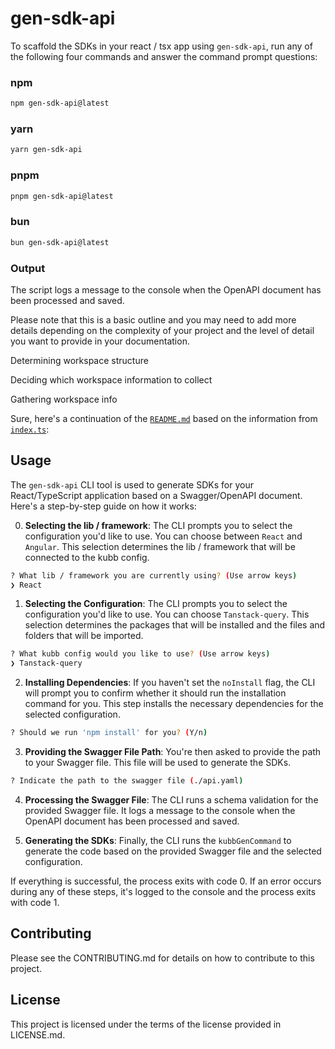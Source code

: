 # gen-sdk-api

To scaffold the SDKs in your react / tsx  app using `gen-sdk-api`, run any of the following four commands and answer the command prompt questions:

### npm

```bash
npm gen-sdk-api@latest
```

### yarn

```bash
yarn gen-sdk-api
```

### pnpm

```bash
pnpm gen-sdk-api@latest
```

### bun

```bash
bun gen-sdk-api@latest
``` 

### Output

The script logs a message to the console when the OpenAPI document has been processed and saved.

Please note that this is a basic outline and you may need to add more details depending on the complexity of your project and the level of detail you want to provide in your documentation.

Determining workspace structure

Deciding which workspace information to collect

Gathering workspace info

Sure, here's a continuation of the [`README.md`](command:_github.copilot.openRelativePath?%5B%22README.md%22%5D "README.md") based on the information from [`index.ts`](command:_github.copilot.openRelativePath?%5B%22index.ts%22%5D "index.ts"):

## Usage

The `gen-sdk-api` CLI tool is used to generate SDKs for your React/TypeScript application based on a Swagger/OpenAPI document. Here's a step-by-step guide on how it works:


0. **Selecting the lib / framework**: The CLI prompts you to select the configuration you'd like to use. You can choose between `React` and `Angular`. This selection determines the lib / framework that will be connected to the kubb config.

```bash
? What lib / framework you are currently using? (Use arrow keys)
❯ React
```

1. **Selecting the Configuration**: The CLI prompts you to select the configuration you'd like to use. You can choose `Tanstack-query`. This selection determines the packages that will be installed and the files and folders that will be imported.

```bash
? What kubb config would you like to use? (Use arrow keys)
❯ Tanstack-query
```

2. **Installing Dependencies**: If you haven't set the `noInstall` flag, the CLI will prompt you to confirm whether it should run the installation command for you. This step installs the necessary dependencies for the selected configuration.

```bash
? Should we run 'npm install' for you? (Y/n)
```

3. **Providing the Swagger File Path**: You're then asked to provide the path to your Swagger file. This file will be used to generate the SDKs.

```bash
? Indicate the path to the swagger file (./api.yaml)
```

4. **Processing the Swagger File**: The CLI runs a schema validation for the provided Swagger file. It logs a message to the console when the OpenAPI document has been processed and saved.

5. **Generating the SDKs**: Finally, the CLI runs the `kubbGenCommand` to generate the code based on the provided Swagger file and the selected configuration.

If everything is successful, the process exits with code 0. If an error occurs during any of these steps, it's logged to the console and the process exits with code 1.



## Contributing
Please see the CONTRIBUTING.md for details on how to contribute to this project.

## License
This project is licensed under the terms of the license provided in LICENSE.md.

